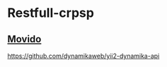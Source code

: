 Restfull-crpsp 
==================

## [Movido](https://github.com/dynamikaweb/yii2-dynamika-api)

https://github.com/dynamikaweb/yii2-dynamika-api
